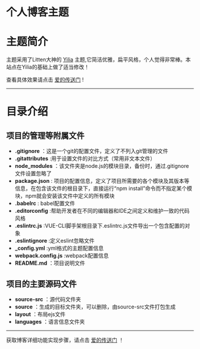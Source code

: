 个人博客主题
===

主题简介
===

主题采用了Litten大神的 [Yilia](https://github.com/litten/hexo-theme-yilia"爱的传送门") 主题,它简洁优雅，扁平风格，个人觉得非常棒。本站点在Yilia的基础上做了适当修改！

查看具体效果请点击 [爱的传送门](http://nundy.cn/"爱的传送门") !

------

目录介绍
===

项目的管理等附属文件
---

+ **.gitignore**  ：这是一个git的配置文件，定义了不列入git管理的文件
+ **.gitattributes**  :用于设置文件的对比方式（常用非文本文件）
+ **node_modules**  ：该文件夹是node.js的模块目录，备份时，通过.gitignore文件设置忽略了
+ **package.json**  : 项目的配置信息，定义了项目所需要的各个模块及其版本等信息，在包含该文件的根目录下，直接运行“npm install”命令而不指定某个模块，npm就会安装该文件中定义的所有模块
+ **.babelrc**  : babel配置文件
+ **.editorconfig**  :帮助开发者在不同的编辑器和IDE之间定义和维护一致的代码风格
+ **.eslintrc.js**  :VUE-CLI脚手架根目录下.eslintrc.js文件导出一个包含配置的对象
+ **.eslintignore**  :定义eslint忽略文件
+ **_config.yml**  :yml格式的主题配置信息
+ **webpack.config.js**  :webpack配置信息
+ **README.md**   ：项目说明文件

项目的主要源码文件
---

+ **source-src** ：源代码文件夹  
+ **source**  ：生成的目标文件夹，可以删除，由source-src文件打包生成
+ **layout**        ：布局ejs文件
+ **languages** ：语言信息文件夹

------

获取博客详细功能实现步骤，请点击 [爱的传送门](http://nundy.cn/"爱的传送门") ！